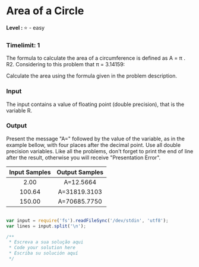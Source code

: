 # Area of a Circle

<strong>Level : </strong> :star: - easy

### Timelimit: 1

<p> The formula to calculate the area of a circumference is defined as A = π . R2. Considering to this problem that π = 3.14159: </p>

<p> Calculate the area using the formula given in the problem description.</p>

### Input

<p>
The input contains a value of floating point (double precision), that is the variable R.  </p>

### Output

<p>
Present the message "A=" followed by the value of the variable, as in the example bellow, with four places after the decimal point. Use all double precision variables. Like all the problems, don't forget to print the end of line after the result, otherwise you will receive "Presentation Error".</p>


| Input Samples	| Output Samples |
|:--:|:--:|
|2.00 | A=12.5664 |
| 100.64 | A=31819.3103 |
| 150.00 | A=70685.7750 |

```javascript 

var input = require('fs').readFileSync('/dev/stdin', 'utf8');
var lines = input.split('\n');

/**
 * Escreva a sua solução aqui
 * Code your solution here
 * Escriba su solución aquí
 */

```